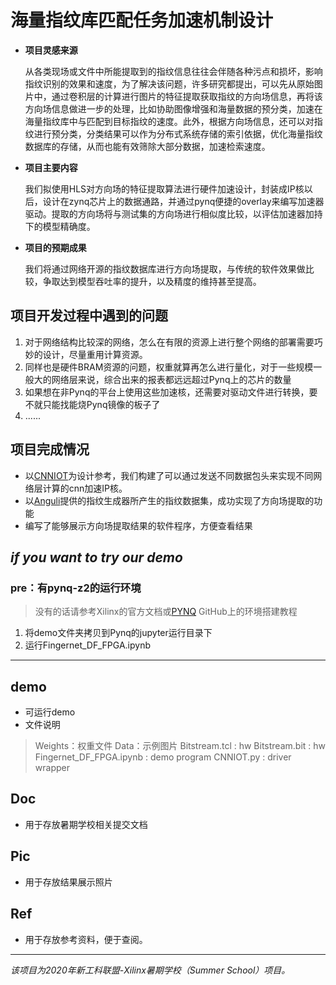 # 海量指纹库匹配任务加速机制设计

- **项目灵感来源**

    从各类现场或文件中所能提取到的指纹信息往往会伴随各种污点和损坏，影响指纹识别的效果和速度，为了解决该问题，许多研究都提出，可以先从原始图片中，通过卷积层的计算进行图片的特征提取获取指纹的方向场信息，再将该方向场信息做进一步的处理，比如协助图像增强和海量数据的预分类，加速在海量指纹库中与匹配到目标指纹的速度。此外，根据方向场信息，还可以对指纹进行预分类，分类结果可以作为分布式系统存储的索引依据，优化海量指纹数据库的存储，从而也能有效筛除大部分数据，加速检索速度。

- **项目主要内容**

    我们拟使用HLS对方向场的特征提取算法进行硬件加速设计，封装成IP核以后，设计在zynq芯片上的数据通路，并通过pynq便捷的overlay来编写加速器驱动。提取的方向场将与测试集的方向场进行相似度比较，以评估加速器加持下的模型精确度。

- **项目的预期成果**

    我们将通过网络开源的指纹数据库进行方向场提取，与传统的软件效果做比较，争取达到模型吞吐率的提升，以及精度的维持甚至提高。

## 项目开发过程中遇到的问题

1. 对于网络结构比较深的网络，怎么在有限的资源上进行整个网络的部署需要巧妙的设计，尽量重用计算资源。
2. 同样也是硬件BRAM资源的问题，权重就算再怎么进行量化，对于一些规模一般大的网络层来说，综合出来的报表都远远超过Pynq上的芯片的数量
3. 如果想在非Pynq的平台上使用这些加速核，还需要对驱动文件进行转换，要不就只能找能烧Pynq镜像的板子了
4. ......

## 项目完成情况
* 以[CNNIOT](https://github.com/mfarhadi/CNNIOT)为设计参考，我们构建了可以通过发送不同数据包头来实现不同网络层计算的cnn加速IP核。
* 以[Anguli](https://dsl.cds.iisc.ac.in/projects/Anguli/index.html#about)提供的指纹生成器所产生的指纹数据集，成功实现了方向场提取的功能
* 编写了能够展示方向场提取结果的软件程序，方便查看结果

## *if you want to try our demo*

### pre：有pynq-z2的运行环境

> 没有的话请参考Xilinx的官方文档或[PYNQ](https://github.com/Xilinx/PYNQ) GitHub上的环境搭建教程

1. 将demo文件夹拷贝到Pynq的jupyter运行目录下
2. 运行Fingernet_DF_FPGA.ipynb

---
## demo
- 可运行demo
- 文件说明
> Weights：权重文件
> Data：示例图片
> Bitstream.tcl : hw
> Bitstream.bit : hw
> Fingernet_DF_FPGA.ipynb : demo program
> CNNIOT.py : driver wrapper

## Doc
- 用于存放暑期学校相关提交文档

## Pic
- 用于存放结果展示照片

## Ref
- 用于存放参考资料，便于查阅。
---

*该项目为2020年新工科联盟-Xilinx暑期学校（Summer School）项目。*
